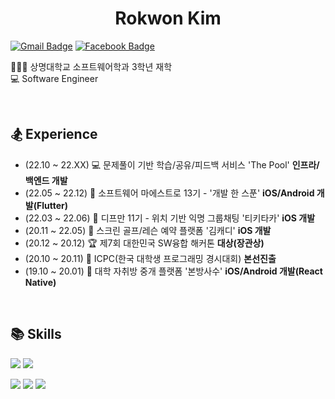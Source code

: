 <h1 align="center">Rokwon Kim</h1>

[![Gmail Badge](https://img.shields.io/badge/Gmail-d14836?style=flat-square&logo=Gmail&logoColor=white&link=mailto:rokwon79@gmail.com)](mailto:rokwon79@gmail.com) [![Facebook Badge](https://img.shields.io/badge/facebook-1877f2?style=flat-square&logo=facebook&logoColor=white&link=https://www.facebook.com/profile.php?id=100006676302174)](https://www.facebook.com/profile.php?id=100006676302174)


👨🏻‍🎓 상명대학교 소프트웨어학과 3학년 재학  
💻 Software Engineer  

<br>

## 🏂 Experience
- (22.10 ~ 22.XX) 💻 문제풀이 기반 학습/공유/피드백 서비스 'The Pool' **인프라/백엔드 개발**
- (22.05 ~ 22.12) 📱 소프트웨어 마에스트로 13기 - '개발 한 스푼' **iOS/Android 개발(Flutter)**
- (22.03 ~ 22.06) 📱 디프만 11기 - 위치 기반 익명 그룹채팅 '티키타카' **iOS 개발**
- (20.11 ~ 22.05) 📱 스크린 골프/레슨 예약 플랫폼 '김캐디' **iOS 개발**
- (20.12 ~ 20.12) 🏆 제7회 대한민국 SW융합 해커톤 **대상(장관상)**
- (20.10 ~ 20.11) 🥉 ICPC(한국 대학생 프로그래밍 경시대회) **본선진출**
- (19.10 ~ 20.01) 📱 대학 자취방 중개 플랫폼 '본방사수' **iOS/Android 개발(React Native)**

<br>

## 📚 Skills
<p align="left">
<img src="https://img.shields.io/badge/Swift-F05138?style=flat-square&logo=Swift&logoColor=white"/></a>
<img src="https://img.shields.io/badge/JavaScript-F7DF1E?style=flat-square&logo=JavaScript&logoColor=white"/></a>
</p>
<p align="left">
<img src="https://img.shields.io/badge/iOS-000000?style=flat-square&logo=Apple&logoColor=white"/></a>
<img src="https://img.shields.io/badge/NestJs-E0234E?style=flat-square&logo=NestJs&logoColor=white"/></a>
<img src="https://img.shields.io/badge/AWS-232F3E?style=flat-square&logo=AmazonAWS&logoColor=white"/></a>
</p>
